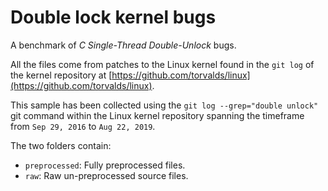 # Double lock kernel bugs

A benchmark of _C Single-Thread Double-Unlock_ bugs.

All the files come from patches to the Linux kernel found in the `git log` of the kernel repository at [https://github.com/torvalds/linux](https://github.com/torvalds/linux).

This sample has been collected using the `git log --grep="double unlock"` git command within the Linux kernel repository spanning the timeframe from `Sep 29, 2016` to `Aug 22, 2019`.

The two folders contain:
- `preprocessed`: Fully preprocessed files.
- `raw`: Raw un-preprocessed source files.
